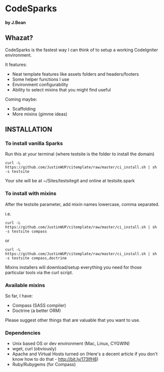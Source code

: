 CodeSparks 
==========
#### by J.Bean

## Whazat?
CodeSparks is the fastest way I can think of to setup a working CodeIgniter environment.

It features:
* Neat template features like assets folders and headers/footers
* Some helper functions I use
* Environment configurability
* Ability to select mixins that you might find useful

Coming maybe:
* Scaffolding
* More mixins (gimme ideas)

## INSTALLATION

### To install vanilla Sparks
Run this at your terminal (where testsite is the folder to install the domain)

    curl -L  https://github.com/JustinWUP/citemplate/raw/master/ci_install.sh | sh -s testsite

Your site will be at ~/Sites/testsitegit and online at testsite.spark


### To install with mixins
After the testsite parameter, add mixin names lowercase, comma separated.

i.e.

    curl -L  https://github.com/JustinWUP/citemplate/raw/master/ci_install.sh | sh -s testsite compass

or

    curl -L  https://github.com/JustinWUP/citemplate/raw/master/ci_install.sh | sh -s testsite compass,doctrine

Mixins installers will download/setup everything you need for those particular tools via the curl script.

### Available mixins
So far, I have:

* Compass (SASS compiler)
* Doctrine (a better ORM) 

Please suggest other things that are valuable that you want to use.

### Dependencies
* Unix based OS or dev environment (Mac, Linux, CYGWIN) 
* wget, curl (obviously)
* Apache and Virtual Hosts turned on (Here's a decent article if you don't know how to do that - http://bit.ly/173lfH8)
* Ruby/Rubygems (for Compass)
